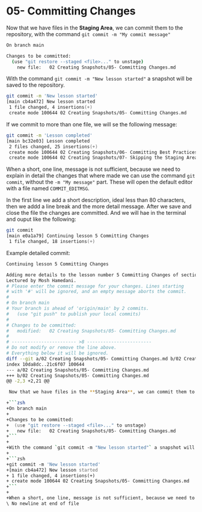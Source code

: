 # 05- Committing Changes

Now that we have files in the **Staging Area**, we can commit them to the repository, with the command `git commit -m "My commit message"`

```zsh
On branch main

Changes to be committed:
  (use "git restore --staged <file>..." to unstage)
	new file:   02 Creating Snapshots/05- Committing Changes.md
```

With the command `git commit -m "New lesson started"` a snapshot will be saved to the repository.

```zsh
git commit -m 'New lesson started'
[main cb4a472] New lesson started
 1 file changed, 4 insertions(+)
 create mode 100644 02 Creating Snapshots/05- Committing Changes.md
```

If we commit to more than one file, we will se the following message:

```zsh
git commit -m 'Lesson completed'
[main bc32e03] Lesson completed
 2 files changed, 25 insertions(+)
 create mode 100644 02 Creating Snapshots/06- Committing Best Practices.md
 create mode 100644 02 Creating Snapshots/07- Skipping the Staging Area.md
```

When a short, one line, message is not sufficient, because we need to explain in detail the changes that where made we can use the command `git commit`, without the `-m "My message"` part. These will open the default editor with a file named `COMMIT_EDITMSG`.

In the first line we add a short description, ideal less than 80 characters, then we addd a line break and the more detail message. After we save and close the file the changes are committed. And we will hae in the terminal and ouput like the following:

```zsh
git commit
[main e0a1a79] Continuing lesson 5 Committing Changes
 1 file changed, 18 insertions(+)
```

Example detailed commit:

````zsh
Continuing lesson 5 Committing Changes

Adding more details to the lesson number 5 Committing Changes of section 2 Creating Snapshots of the course The Ultimate Git Course.
Lectured by Mosh Hamedani.
# Please enter the commit message for your changes. Lines starting
# with '#' will be ignored, and an empty message aborts the commit.
#
# On branch main
# Your branch is ahead of 'origin/main' by 2 commits.
#   (use "git push" to publish your local commits)
#
# Changes to be committed:
#	modified:   02 Creating Snapshots/05- Committing Changes.md
#
# ------------------------ >8 ------------------------
# Do not modify or remove the line above.
# Everything below it will be ignored.
diff --git a/02 Creating Snapshots/05- Committing Changes.md b/02 Creating Snapshots/05- Committing Changes.md
index 10da8dc..21c6f07 100644
--- a/02 Creating Snapshots/05- Committing Changes.md
+++ b/02 Creating Snapshots/05- Committing Changes.md
@@ -2,3 +2,21 @@

 Now that we have files in the **Staging Area**, we can commit them to the repository, with the command `git commit -m "My commit message"`

+```zsh
+On branch main
+
+Changes to be committed:
+  (use "git restore --staged <file>..." to unstage)
+	new file:   02 Creating Snapshots/05- Committing Changes.md
+```
+
+With the command `git commit -m "New lesson started"` a snapshot will be saved to the repository.
+
+```zsh
+git commit -m 'New lesson started'
+[main cb4a472] New lesson started
+ 1 file changed, 4 insertions(+)
+ create mode 100644 02 Creating Snapshots/05- Committing Changes.md
+```
+
+When a short, one line, message is not sufficient, because we need to explain in detail the changes that where made we can use the command `git commit`, without the `-m "My message"` part. These will open the default editor.
\ No newline at end of file

````
